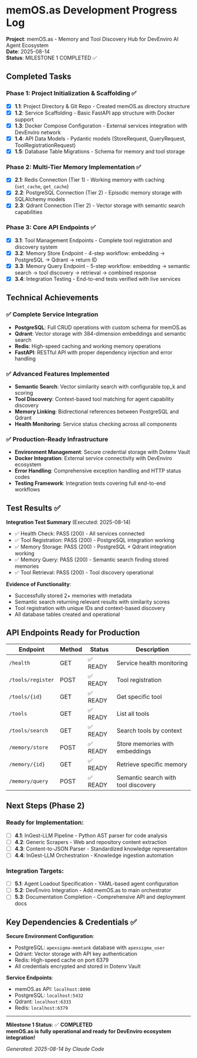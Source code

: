# memOS.as Development Progress Log

**Project**: memOS.as - Memory and Tool Discovery Hub for DevEnviro AI Agent Ecosystem  
**Date**: 2025-08-14  
**Status**: MILESTONE 1 COMPLETED ✅

## Completed Tasks

### Phase 1: Project Initialization & Scaffolding ✅
- [x] **1.1**: Project Directory & Git Repo - Created memOS.as directory structure
- [x] **1.2**: Service Scaffolding - Basic FastAPI app structure with Docker support  
- [x] **1.3**: Docker Compose Configuration - External services integration with DevEnviro network
- [x] **1.4**: API Data Models - Pydantic models (StoreRequest, QueryRequest, ToolRegistrationRequest)
- [x] **1.5**: Database Table Migrations - Schema for memory and tool storage

### Phase 2: Multi-Tier Memory Implementation ✅
- [x] **2.1**: Redis Connection (Tier 1) - Working memory with caching (`set_cache`, `get_cache`)
- [x] **2.2**: PostgreSQL Connection (Tier 2) - Episodic memory storage with SQLAlchemy models
- [x] **2.3**: Qdrant Connection (Tier 2) - Vector storage with semantic search capabilities

### Phase 3: Core API Endpoints ✅
- [x] **3.1**: Tool Management Endpoints - Complete tool registration and discovery system
- [x] **3.2**: Memory Store Endpoint - 4-step workflow: embedding → PostgreSQL → Qdrant → return ID
- [x] **3.3**: Memory Query Endpoint - 5-step workflow: embedding → semantic search → tool discovery → retrieval → combined response
- [x] **3.4**: Integration Testing - End-to-end tests verified with live services

## Technical Achievements

### ✅ **Complete Service Integration**
- **PostgreSQL**: Full CRUD operations with custom schema for memOS.as
- **Qdrant**: Vector storage with 384-dimension embeddings and semantic search
- **Redis**: High-speed caching and working memory operations
- **FastAPI**: RESTful API with proper dependency injection and error handling

### ✅ **Advanced Features Implemented**
- **Semantic Search**: Vector similarity search with configurable top_k and scoring
- **Tool Discovery**: Context-based tool matching for agent capability discovery  
- **Memory Linking**: Bidirectional references between PostgreSQL and Qdrant
- **Health Monitoring**: Service status checking across all components

### ✅ **Production-Ready Infrastructure**
- **Environment Management**: Secure credential storage with Dotenv Vault
- **Docker Integration**: External service connectivity with DevEnviro ecosystem
- **Error Handling**: Comprehensive exception handling and HTTP status codes
- **Testing Framework**: Integration tests covering full end-to-end workflows

## Test Results ✅

**Integration Test Summary** (Executed: 2025-08-14)
- ✅ Health Check: PASS (200) - All services connected
- ✅ Tool Registration: PASS (200) - PostgreSQL integration working
- ✅ Memory Storage: PASS (200) - PostgreSQL + Qdrant integration working
- ✅ Memory Query: PASS (200) - Semantic search finding stored memories
- ✅ Tool Retrieval: PASS (200) - Tool discovery operational

**Evidence of Functionality**:
- Successfully stored 2+ memories with metadata
- Semantic search returning relevant results with similarity scores
- Tool registration with unique IDs and context-based discovery
- All database tables created and operational

## API Endpoints Ready for Production

| Endpoint | Method | Status | Description |
|----------|--------|--------|-------------|
| `/health` | GET | ✅ READY | Service health monitoring |
| `/tools/register` | POST | ✅ READY | Tool registration |
| `/tools/{id}` | GET | ✅ READY | Get specific tool |
| `/tools` | GET | ✅ READY | List all tools |
| `/tools/search` | GET | ✅ READY | Search tools by context |
| `/memory/store` | POST | ✅ READY | Store memories with embeddings |
| `/memory/{id}` | GET | ✅ READY | Retrieve specific memory |
| `/memory/query` | POST | ✅ READY | Semantic search with tool discovery |

## Next Steps (Phase 2)

### Ready for Implementation:
- [ ] **4.1**: InGest-LLM Pipeline - Python AST parser for code analysis
- [ ] **4.2**: Generic Scrapers - Web and repository content extraction
- [ ] **4.3**: Content-to-JSON Parser - Standardized knowledge representation
- [ ] **4.4**: InGest-LLM Orchestration - Knowledge ingestion automation

### Integration Targets:
- [ ] **5.1**: Agent Loadout Specification - YAML-based agent configuration
- [ ] **5.2**: DevEnviro Integration - Add memOS.as to main orchestrator
- [ ] **5.3**: Documentation Completion - Comprehensive API and deployment docs

## Key Dependencies & Credentials ✅

**Secure Environment Configuration**:
- PostgreSQL: `apexsigma-memtank` database with `apexsigma_user`
- Qdrant: Vector storage with API key authentication
- Redis: High-speed cache on port 6379
- All credentials encrypted and stored in Dotenv Vault

**Service Endpoints**:
- memOS.as API: `localhost:8090`
- PostgreSQL: `localhost:5432` 
- Qdrant: `localhost:6333`
- Redis: `localhost:6379`

---

**Milestone 1 Status**: ✅ **COMPLETED**  
**memOS.as is fully operational and ready for DevEnviro ecosystem integration!**

*Generated: 2025-08-14 by Claude Code*